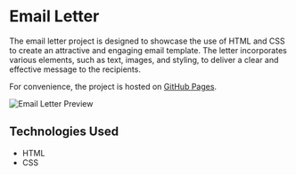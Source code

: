 # Email Letter

The email letter project is designed to showcase the use of HTML and CSS to create an attractive and engaging email template. The letter incorporates various elements, such as text, images, and styling, to deliver a clear and effective message to the recipients.

For convenience, the project is hosted on [GitHub Pages](https://annasimaniuk.github.io/Email_Letter/).

![Email Letter Preview](https://s11.gifyu.com/images/ScIdX.png)

## Technologies Used

- HTML
- CSS
